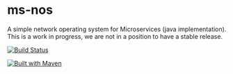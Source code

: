 ms-nos
======

A simple network operating system for Microservices (java implementation). This is a work in progress, we are not in a position to have a stable release.


[![Build Status](https://travis-ci.org/lviggiano/owner.png?branch=master)](https://travis-ci.org/bbossola/ms-nos)
<!--
[![Coverage Status](https://coveralls.io/repos/bbossola/ms-nos/badge.png)](https://coveralls.io/r/bbossola/ms-nos)
-->

[![Built with Maven](http://maven.apache.org/images/logos/maven-feather.png)](http://maven.apache.org/)
